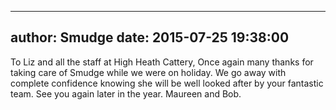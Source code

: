 
---
author: Smudge
date: 2015-07-25 19:38:00
---
To Liz and all the staff at High Heath Cattery, 
Once again many thanks for taking care of Smudge while we were on holiday. We go away with complete confidence knowing she will be well looked after by your fantastic team.
See you again later in the year.
Maureen and Bob.

